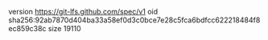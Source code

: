version https://git-lfs.github.com/spec/v1
oid sha256:92ab7870d404ba33a58ef0d3c0bce7e28c5fca6bdfcc622218484f8ec859c38c
size 19110
